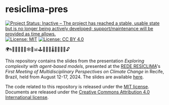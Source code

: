 # resiclima-pres

<!-- badges: start -->
[![Project Status: Inactive – The project has reached a stable, usable state but is no longer being actively developed; support/maintenance will be provided as time allows.](https://www.repostatus.org/badges/latest/inactive.svg)](https://www.repostatus.org/#inactive)
[![License:
MIT](https://img.shields.io/badge/license-MIT-green)](https://choosealicense.com/licenses/mit/)
[![License: CC BY
4.0](https://img.shields.io/badge/License-CC_BY_4.0-lightgrey.svg)](https://creativecommons.org/licenses/by/4.0/)
<!-- badges: end -->

🌍🌀🌱🧑‍🤝‍🧑🔗🕸️🧩📊🕹️🤖🔄🧠🌡️🌊🌿🔬🔎🔓

This repository contains the slides from the presentation _Exploring complexity with agent-based models_, presented at the [REDE RESICLIMA](https://resiclima.com.br/)'s _First Meeting of Multidisciplinary Perspectives on Climate Change_ in Recife, Brazil, held from August 12-17, 2024. The slides are available [here](https://danielvartan.github.io/resiclima-pres/).

The code related to this repository is released under the [MIT
license](https://opensource.org/license/mit/). Documents are released under the [Creative Commons Attribution 4.0 International
license](https://creativecommons.org/licenses/by/4.0/).
